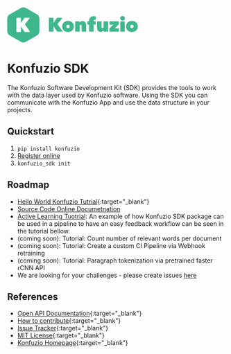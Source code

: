 ![logo](docs/source/_static/docs__static_logo.png)

# Konfuzio SDK

The Konfuzio Software Development Kit (SDK) provides the tools to work with the data layer used by Konfuzio software.
Using the SDK you can communicate with the Konfuzio App and use the data structure in your projects.

## Quickstart

1. `pip install konfuzio`
2. [Register online](https://app.konfuzio.com)
3. `konfuzio_sdk init`

## Roadmap

- [Hello World Konfuzio Tutrial](https://github.com/konfuzio-ai/document-ai-python-sdk/docs/QuickStart.md){:target="_blank"}
- [Source Code Online Documetnation](https://konfuzio.gitlab.io/python-sdk/)
- [Active Learning Tuotrial](https://colab.research.google.com/drive/1JaVL2L6MVUtl-x-8eGJ9FnSkAybHv3nh?usp=sharing): An example of how Konfuzio SDK package can be used in a pipeline to have an easy feedback workflow can be seen in the tutorial bellow.
- (coming soon): Tutorial: Count number of relevant words per document
- (coming soon): Tutorial: Create a custom CI Pipeline via Webhook retraining
- (coming soon): Tutorial: Paragraph tokenization via pretrained faster rCNN API
- We are looking for your challenges - please create issues [here](https://github.com/konfuzio-ai/document-ai-python-sdk/issues)

## References

- [Open API Documentation](https://app.konfuzio.com/v2/swagger/){:target="_blank"}
- [How to contribute](/https://github.com/konfuzio-ai/document-ai-python-sdkCONTRIBUTION.md){:target="_blank"}
- [Issue Tracker](https://github.com/konfuzio-ai/document-ai-python-sdk/issues){:target="_blank"}
- [MIT License](https://github.com/konfuzio-ai/document-ai-python-sdk/LICENSE.md){:target="_blank"}
- [Konfuzio Homepage](https://www.konfuzio.com/en/){:target="_blank"}
